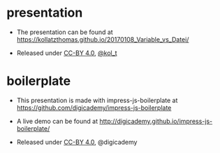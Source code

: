 # presentation 

* The presentation can be found at https://kollatzthomas.github.io/20170108_Variable_vs_Datei/

* Released under [CC-BY 4.0](https://creativecommons.org/licenses/by/4.0/), [@kol_t](https://twitter.com/kol_t)

# boilerplate

* This presentation is made with impress-js-boilerplate at https://github.com/digicademy/impress-js-boilerplate

* A live demo can be found at http://digicademy.github.io/impress-js-boilerplate/

* Released under [CC-BY 4.0](https://creativecommons.org/licenses/by/4.0/), @digicademy
